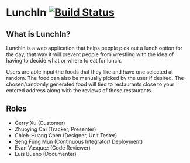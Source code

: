 # LunchIn [![Build Status](https://travis-ci.com/CSC59939/LunchIn.svg?token=sGFpuFDcawyN3EBiLrfw&branch=master)](https://travis-ci.com/CSC59939/LunchIn)

## What is LunchIn?

LunchIn is a web application that helps people pick out a lunch option for the day, that way it will prevent people from wrestling with the idea of having to decide what or where to eat for lunch. 

Users are able input the foods that they like and have one selected at random. The food can also be manually picked by the user if desired. The chosen/randomly generated food will tied to restaurants close to your entered address along with the reviews of those restaurants.

## Roles
- Gerry Xu (Customer)
- Zhuoying Cai (Tracker, Presenter)
- Chieh-Huang Chen (Designer, Unit Tester)
- Seng Fung Mun (Continuous Integrator/ Deployment)
- Evan Vasquez (Code Reviewer)
- Luis Bueno (Documenter)
